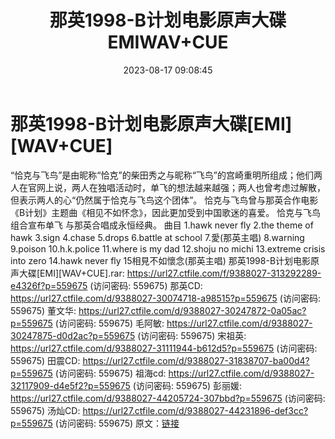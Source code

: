 ﻿---
title: 那英1998-B计划电影原声大碟EMIWAV+CUE
date: 2023-08-17 09:08:45
categories: WAV车载音乐、镜像
tags: 华语中文
---
# 那英1998-B计划电影原声大碟[EMI][WAV+CUE]

“恰克与飞鸟”是由昵称“恰克”的柴田秀之与昵称“飞鸟”的宫崎重明所组成；他们两人在官网上说，两人在独唱活动时，单飞的想法越来越强；两人也曾考虑过解散，但表示两人的心“仍然属于恰克与飞鸟这个团体”。
恰克与飞鸟曾与那英合作电影《B计划》主题曲《相见不如怀念》，因此更加受到中国歌迷的喜爱。
恰克与飞鸟组合宣布单飞 与那英合唱成永恒经典。
曲目
1.hawk never fly
2.the theme of hawk
3.sign
4.chase
5.drops
6.battle at school
7.愛(那英主唱)
8.warning
9.poison
10.h.k.police
11.where is my dad
12.shoju no michi
13.extreme crisis into zero
14.hawk never fly
15相見不如懷念(那英主唱)
那英1998-B计划电影原声大碟[EMI][WAV+CUE].rar: https://url27.ctfile.com/f/9388027-313292289-e4326f?p=559675
(访问密码: 559675)
那英CD: https://url27.ctfile.com/d/9388027-30074718-a98515?p=559675
(访问密码: 559675)
董文华: https://url27.ctfile.com/d/9388027-30247872-0a05ac?p=559675
(访问密码: 559675)
毛阿敏: https://url27.ctfile.com/d/9388027-30247875-d0d2ac?p=559675
(访问密码: 559675)
宋祖英: https://url27.ctfile.com/d/9388027-31111944-b612d5?p=559675
(访问密码: 559675)
田震CD: https://url27.ctfile.com/d/9388027-31838707-ba00d4?p=559675
(访问密码: 559675)
祖海cd: https://url27.ctfile.com/d/9388027-32117909-d4e5f2?p=559675
(访问密码: 559675)
彭丽媛: https://url27.ctfile.com/d/9388027-44205724-307bbd?p=559675
(访问密码: 559675)
汤灿CD: https://url27.ctfile.com/d/9388027-44231896-def3cc?p=559675
(访问密码: 559675)
原文：[链接](https://blog.sina.com.cn/s/blog_1647c7e760103135f.html)